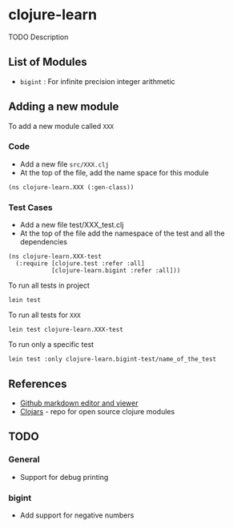 # clojure-learn

TODO Description

## List of Modules
* `bigint`  : For infinite precision integer arithmetic

## Adding a new module
To add a new module called `XXX`

### Code
* Add a new file `src/XXX.clj`
* At the top of the file, add the name space for this module
 ```
(ns clojure-learn.XXX (:gen-class))
```

### Test Cases

* Add a new file test/XXX_test.clj
* At the top of the file add the namespace of the test and all the dependencies
```
(ns clojure-learn.XXX-test
  (:require [clojure.test :refer :all]
            [clojure-learn.bigint :refer :all]))
```
To run all tests in project
```
lein test
```
To run all tests for `XXX`
```
lein test clojure-learn.XXX-test
```
To run only a specific test
```
lein test :only clojure-learn.bigint-test/name_of_the_test
```

## References
* [Github markdown editor and viewer](http://dillinger.io/)
* [Clojars](https://clojars.org/) - repo for open source clojure modules 


## TODO
### General
* Support for debug printing

### bigint
* Add support for negative numbers


